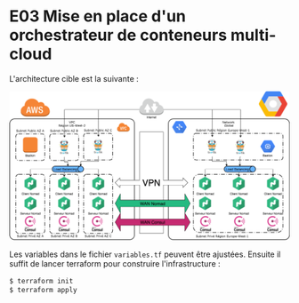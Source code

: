 # E03 Mise en place d'un orchestrateur de conteneurs multi-cloud

L'architecture cible est la suivante :

![Multi-cloud-step03](../architecture/Multi-cloud-step03.png)

Les variables dans le fichier `variables.tf` peuvent être ajustées. Ensuite il suffit de lancer terraform pour construire l'infrastructure :
```shell
$ terraform init
$ terraform apply
```
